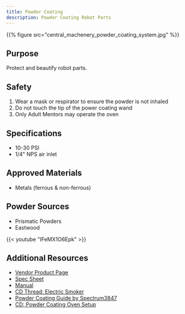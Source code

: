 ```yaml
---
title: Powder Coating
description: Powder Coating Robot Parts
---
```


{{% figure src="central_machenery_powder_coating_system.jpg" %}}

## Purpose
Protect and beautify robot parts.

## Safety
1. Wear a mask or respirator to ensure the powder is not inhaled
2. Do not touch the tip of the power coating wand
3. Only Adult Mentors may operate the oven

## Specifications
- 10-30 PSI
- 1/4" NPS air inlet

## Approved Materials
- Metals (ferrous & non-ferrous)

## Powder Sources
- Prismatic Powders
- Eastwood


{{< youtube "IFeMX1O6Epk" >}}

## Additional Resources
- [Vendor Product Page][1]
- [Spec Sheet][2]
- [Manual][3]
- [CD Thread: Electric Smoker](https://www.chiefdelphi.com/t/powder-coating-and-anodizing/407845/18)
- [Powder Coating Guide by Spectrum3847](http://powdercoating.spectrum3847.org/)
- [CD: Powder Coating Oven Setup](https://www.chiefdelphi.com/t/powder-coat-oven-setup/166540)

[1]: https://www.harborfreight.com/10-30-psi-powder-coating-system-94244.html
[2]: j-2530_354401_specs.pdf
[3]: j-2530_354401_manual.pdf